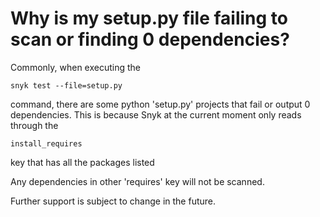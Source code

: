 # Why is my setup.py file failing to scan or finding 0 dependencies?

Commonly, when executing the 

```text
snyk test --file=setup.py
```

command, there are some python 'setup.py' projects that fail or output 0 dependencies. This is because Snyk at the current moment only reads through the 

```text
install_requires 
```

key that has all the packages listed

Any dependencies in other 'requires' key will not be scanned.

Further support is subject to change in the future.

